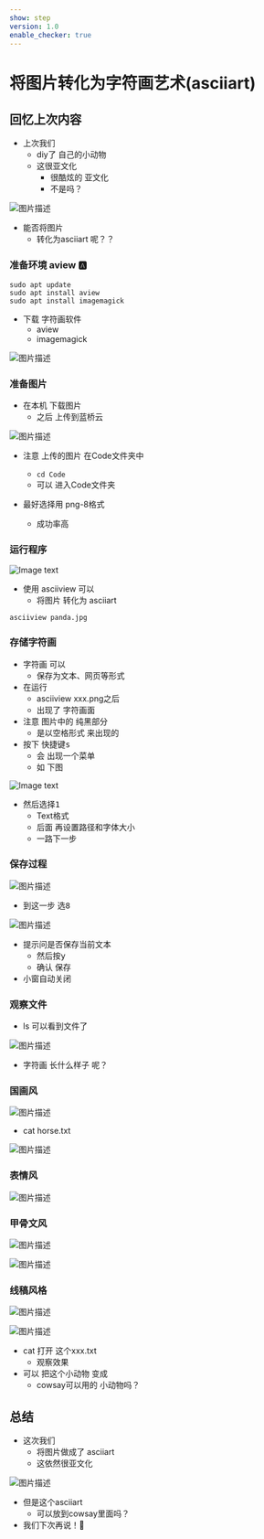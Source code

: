 ```yaml
---
show: step
version: 1.0
enable_checker: true
---
```


# 将图片转化为字符画艺术(asciiart)

## 回忆上次内容

- 上次我们
	- diy了 自己的小动物
	- 这很亚文化
		- 很酷炫的 亚文化
		- 不是吗？

![图片描述](https://doc.shiyanlou.com/courses/uid1190679-20230815-1692104435694)

- 能否将图片 
	- 转化为asciiart 呢？？

### 准备环境 aview 🅰️

```shell
sudo apt update
sudo apt install aview
sudo apt install imagemagick
```

- 下载 字符画软件
	- aview
	- imagemagick

![图片描述](https://doc.shiyanlou.com/courses/uid1190679-20230103-1672708464737)

### 准备图片 

- 在本机 下载图片
	- 之后 上传到蓝桥云

![图片描述](https://doc.shiyanlou.com/courses/uid1190679-20211118-1637204997511)

- 注意 上传的图片 在Code文件夹中
	- `cd Code` 
	- 可以 进入Code文件夹

- 最好选择用 png-8格式
	- 成功率高

### 运行程序

![Image text](https://labfile.oss.aliyuncs.com/courses/2712/asciiview.png)

- 使用 asciiview 可以
	- 将图片 转化为 asciiart

```shell
asciiview panda.jpg
```

### 存储字符画

- 字符画 可以
	- 保存为文本、网页等形式
- 在运行
	- asciiview xxx.png之后
	- 出现了 字符画面
- 注意 图片中的 纯黑部分 
	- 是以空格形式 来出现的
- 按下 快捷键<kbd>s</kbd>
	- 会 出现一个菜单
	- 如 下图

![Image text](https://labfile.oss.aliyuncs.com/courses/2712/saveImage.png)

- 然后选择<kbd>1</kbd>
	- Text格式
	- 后面 再设置路径和字体大小
	- 一路下一步

### 保存过程

![图片描述](https://doc.shiyanlou.com/courses/uid1190679-20221011-1665495993965)

- 到这一步 选<kbd>8</kbd>

![图片描述](https://doc.shiyanlou.com/courses/uid1190679-20221011-1665496013025)

- 提示问是否保存当前文本
	- 然后按<kbd>y</kbd>
	- 确认 保存
- 小窗自动关闭

### 观察文件

- ls 可以看到文件了

![图片描述](https://doc.shiyanlou.com/courses/uid1190679-20230107-1673083733719)

- 字符画 长什么样子 呢？

### 国画风

![图片描述](https://doc.shiyanlou.com/courses/uid1190679-20220428-1651151365586)

- cat horse.txt

![图片描述](https://doc.shiyanlou.com/courses/uid1190679-20220428-1651151346390)

### 表情风

![图片描述](https://doc.shiyanlou.com/courses/uid1190679-20220428-1651151395424)

### 甲骨文风

![图片描述](https://doc.shiyanlou.com/courses/uid1190679-20220428-1651151417466)

![图片描述](https://doc.shiyanlou.com/courses/uid1190679-20220428-1651151429870)

### 线稿风格

![图片描述](https://doc.shiyanlou.com/courses/uid1190679-20221011-1665496088819)

![图片描述](https://doc.shiyanlou.com/courses/uid1190679-20221011-1665496102295)

- cat 打开 这个xxx.txt
	- 观察效果 
- 可以 把这个小动物 变成 
	- cowsay可以用的 小动物吗？

## 总结

- 这次我们
	- 将图片做成了 asciiart
	- 这依然很亚文化

![图片描述](https://doc.shiyanlou.com/courses/uid1190679-20230128-1674912364746)

- 但是这个asciiart
	- 可以放到cowsay里面吗？
- 我们下次再说！👋
